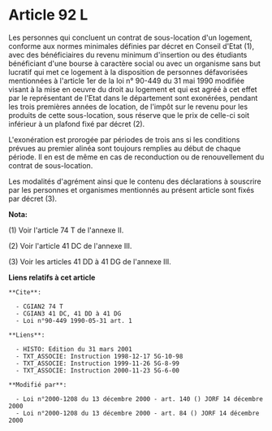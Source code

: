 # Article 92 L

Les personnes qui concluent un contrat de sous-location d'un logement, conforme aux normes minimales définies par décret en
Conseil d'Etat (1), avec des bénéficiaires du revenu minimum d'insertion ou des étudiants bénéficiant d'une bourse à
caractère social ou avec un organisme sans but lucratif qui met ce logement à la disposition de personnes défavorisées
mentionnées à l'article 1er de la loi n° 90-449 du 31 mai 1990 modifiée visant à la mise en oeuvre du droit au logement et
qui est agréé à cet effet par le représentant de l'Etat dans le département sont exonérées, pendant les trois premières
années de location, de l'impôt sur le revenu pour les produits de cette sous-location, sous réserve que le prix de celle-ci
soit inférieur à un plafond fixé par décret (2).

L'exonération est prorogée par périodes de trois ans si les conditions prévues au premier alinéa sont toujours remplies au
début de chaque période. Il en est de même en cas de reconduction ou de renouvellement du contrat de sous-location.

Les modalités d'agrément ainsi que le contenu des déclarations à souscrire par les personnes et organismes mentionnés au
présent article sont fixés par décret (3).

**Nota:**

(1) Voir l'article 74 T de l'annexe II.

(2) Voir l'article 41 DC de l'annexe III.

(3) Voir les articles 41 DD à 41 DG de l'annexe III.

**Liens relatifs à cet article**

	**Cite**:

	  - CGIAN2 74 T
	  - CGIAN3 41 DC, 41 DD à 41 DG
	  - Loi n°90-449 1990-05-31 art. 1

	**Liens**:

	  - HISTO: Edition du 31 mars 2001
	  - TXT_ASSOCIE: Instruction 1998-12-17 5G-10-98
	  - TXT_ASSOCIE: Instruction 1999-11-26 5G-8-99
	  - TXT_ASSOCIE: Instruction 2000-11-23 5G-6-00

	**Modifié par**:

	  - Loi n°2000-1208 du 13 décembre 2000 - art. 140 () JORF 14 décembre 2000
	  - Loi n°2000-1208 du 13 décembre 2000 - art. 84 () JORF 14 décembre 2000

